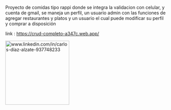 Proyecto de comidas tipo rappi donde se integra la validacion con celular, y cuenta de gmail,
se maneja un perfil, un usuario admin con las funciones de agregar restaurantes y platos 
y un usuario el cual puede modificar su perfil y comprar a disposición 

link : https://crud-completo-a347c.web.app/



<a  target="blank"><img align="center" src="https://res.cloudinary.com/dzjytwhrg/image/upload/v1669650736/finalSprint_1_apobbj.png" alt="www.linkedin.com/in/carlos-díaz-alzate-937748233" height="200" width="200" /></a>
